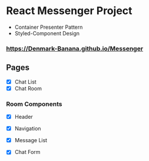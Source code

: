 # React Messenger Project

- Container Presenter Pattern
- Styled-Component Design

### https://Denmark-Banana.github.io/Messenger

## Pages

- [x] Chat List
- [x] Chat Room

### Room Components
- [x] Header
- [x] Navigation
- [x] Message List
- [x] Chat Form

